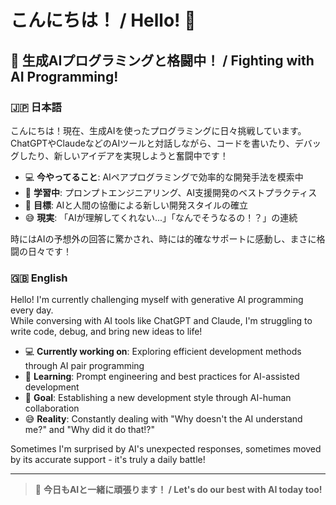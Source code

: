 # こんにちは！ / Hello! 👋

## 🤖 生成AIプログラミングと格闘中！ / Fighting with AI Programming!

### 🇯🇵 日本語

こんにちは！現在、生成AIを使ったプログラミングに日々挑戦しています。  
ChatGPTやClaudeなどのAIツールと対話しながら、コードを書いたり、デバッグしたり、新しいアイデアを実現しようと奮闘中です！

- 💻 **今やってること**: AIペアプログラミングで効率的な開発手法を模索中
- 🧠 **学習中**: プロンプトエンジニアリング、AI支援開発のベストプラクティス
- 🚀 **目標**: AIと人間の協働による新しい開発スタイルの確立
- 😅 **現実**: 「AIが理解してくれない...」「なんでそうなるの！？」の連続

時にはAIの予想外の回答に驚かされ、時には的確なサポートに感動し、まさに格闘の日々です！

### 🇬🇧 English

Hello! I'm currently challenging myself with generative AI programming every day.  
While conversing with AI tools like ChatGPT and Claude, I'm struggling to write code, debug, and bring new ideas to life!

- 💻 **Currently working on**: Exploring efficient development methods through AI pair programming
- 🧠 **Learning**: Prompt engineering and best practices for AI-assisted development
- 🚀 **Goal**: Establishing a new development style through AI-human collaboration
- 😅 **Reality**: Constantly dealing with "Why doesn't the AI understand me?" and "Why did it do that!?"

Sometimes I'm surprised by AI's unexpected responses, sometimes moved by its accurate support - it's truly a daily battle!

---

> 🎯 **今日もAIと一緒に頑張ります！ / Let's do our best with AI today too!**
